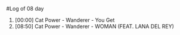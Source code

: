 #Log of 08 day

1. [00:00] Cat Power - Wanderer - You Get
1. [08:50] Cat Power - Wanderer - WOMAN (FEAT. LANA DEL REY)
